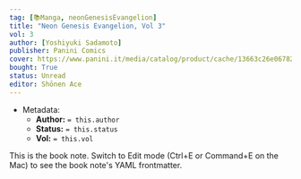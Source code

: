 ```yaml
---
tag: [📚Manga, neonGenesisEvangelion]
title: "Neon Genesis Evangelion, Vol 3"
vol: 3
author: [Yoshiyuki Sadamoto]
publisher: Panini Comics
cover: https://www.panini.it/media/catalog/product/cache/13663c26e06782c6b72cb4ce7e6046f4/m/e/mevai001isbn_0.jpg
bought: True
status: Unread
editor: Shōnen Ace
---
```



- Metadata:
	- **Author:** `= this.author`
	- **Status:** `= this.status`
	- **Vol:** `= this.vol`

This is the book note. Switch to Edit mode (Ctrl+E or Command+E on the Mac) to see the book note's YAML frontmatter.
